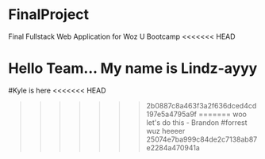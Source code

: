 # FinalProject
Final Fullstack Web Application for Woz U Bootcamp
<<<<<<< HEAD

Hello Team... My name is Lindz-ayyy
=======
#Kyle is here
<<<<<<< HEAD
>>>>>>> 2b0887c8a463f3a2f636dced4cd197e5a4795a9f
=======
woo let's do this - Brandon
#forrest wuz heeeer
>>>>>>> 25074e7ba999c84de2c7138ab87e2284a470941a
